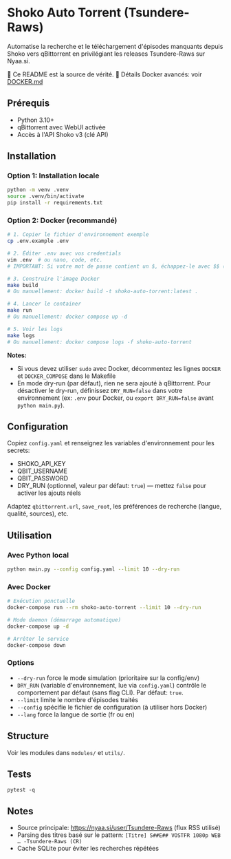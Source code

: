 # Shoko Auto Torrent (Tsundere-Raws)

Automatise la recherche et le téléchargement d'épisodes manquants depuis Shoko vers qBittorrent en privilégiant les releases Tsundere-Raws sur Nyaa.si.

📖 Ce README est la source de vérité. 🐳 Détails Docker avancés: voir [DOCKER.md](DOCKER.md)

## Prérequis
- Python 3.10+
- qBittorrent avec WebUI activée
- Accès à l'API Shoko v3 (clé API)

## Installation

### Option 1: Installation locale
```bash
python -m venv .venv
source .venv/bin/activate
pip install -r requirements.txt
```

### Option 2: Docker (recommandé)
```bash
# 1. Copier le fichier d'environnement exemple
cp .env.example .env

# 2. Éditer .env avec vos credentials
vim .env  # ou nano, code, etc.
# IMPORTANT: Si votre mot de passe contient un $, échappez-le avec $$ (ex: pass$$word)

# 3. Construire l'image Docker
make build
# Ou manuellement: docker build -t shoko-auto-torrent:latest .

# 4. Lancer le container
make run
# Ou manuellement: docker compose up -d

# 5. Voir les logs
make logs
# Ou manuellement: docker compose logs -f shoko-auto-torrent
```

**Notes:**
- Si vous devez utiliser `sudo` avec Docker, décommentez les lignes `DOCKER` et `DOCKER_COMPOSE` dans le Makefile
- En mode dry-run (par défaut), rien ne sera ajouté à qBittorrent. Pour désactiver le dry-run, définissez `DRY_RUN=false` dans votre environnement (ex: `.env` pour Docker, ou `export DRY_RUN=false` avant `python main.py`).

## Configuration
Copiez `config.yaml` et renseignez les variables d'environnement pour les secrets:
- SHOKO_API_KEY
- QBIT_USERNAME
- QBIT_PASSWORD
- DRY_RUN (optionnel, valeur par défaut: `true`) — mettez `false` pour activer les ajouts réels

Adaptez `qbittorrent.url`, `save_root`, les préférences de recherche (langue, qualité, sources), etc.

## Utilisation

### Avec Python local
```bash
python main.py --config config.yaml --limit 10 --dry-run
```

### Avec Docker
```bash
# Exécution ponctuelle
docker-compose run --rm shoko-auto-torrent --limit 10 --dry-run

# Mode daemon (démarrage automatique)
docker-compose up -d

# Arrêter le service
docker-compose down
```

### Options
- `--dry-run` force le mode simulation (prioritaire sur la config/env)
- `DRY_RUN` (variable d'environnement, lue via `config.yaml`) contrôle le comportement par défaut (sans flag CLI). Par défaut: `true`.
- `--limit` limite le nombre d'épisodes traités
- `--config` spécifie le fichier de configuration (à utiliser hors Docker)
- `--lang` force la langue de sortie (fr ou en)

## Structure
Voir les modules dans `modules/` et `utils/`.

## Tests
```
pytest -q
```

## Notes
- Source principale: https://nyaa.si/user/Tsundere-Raws (flux RSS utilisé)
- Parsing des titres basé sur le pattern: `[Titre] S##E## VOSTFR 1080p WEB … -Tsundere-Raws (CR)`
- Cache SQLite pour éviter les recherches répétées
